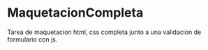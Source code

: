# MaquetacionCompleta
Tarea de maquetacion html, css completa junto a una validacion de formulario con js.
